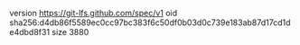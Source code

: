 version https://git-lfs.github.com/spec/v1
oid sha256:d4db86f5589ec0cc97bc383f6c50df0b03d0c739e183ab87d17cd1de4dbd8f31
size 3880
